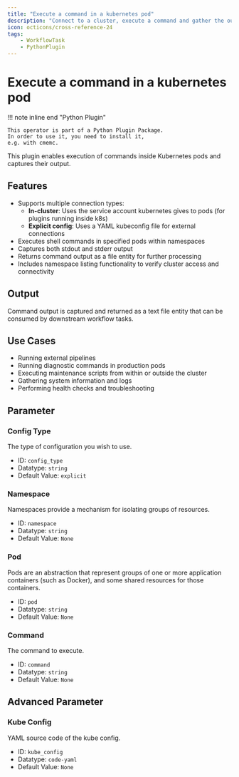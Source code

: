 ```yaml
---
title: "Execute a command in a kubernetes pod"
description: "Connect to a cluster, execute a command and gather the output."
icon: octicons/cross-reference-24
tags: 
    - WorkflowTask
    - PythonPlugin
---
```

# Execute a command in a kubernetes pod
<!-- This file was generated - DO NOT CHANGE IT MANUALLY -->

!!! note inline end "Python Plugin"

    This operator is part of a Python Plugin Package.
    In order to use it, you need to install it,
    e.g. with cmemc.


This plugin enables execution of commands inside Kubernetes pods and captures their output.

## Features

- Supports multiple connection types:
  - **In-cluster**: Uses the service account kubernetes gives to pods
    (for plugins running inside k8s)
  - **Explicit config**: Uses a YAML kubeconfig file for external connections
- Executes shell commands in specified pods within namespaces
- Captures both stdout and stderr output
- Returns command output as a file entity for further processing
- Includes namespace listing functionality to verify cluster access and connectivity

## Output

Command output is captured and returned as a text file entity that can be consumed by
downstream workflow tasks.

## Use Cases

- Running external pipelines
- Running diagnostic commands in production pods
- Executing maintenance scripts from within or outside the cluster
- Gathering system information and logs
- Performing health checks and troubleshooting
    

## Parameter

### Config Type

The type of configuration you wish to use.

- ID: `config_type`
- Datatype: `string`
- Default Value: `explicit`



### Namespace

Namespaces provide a mechanism for isolating groups of resources.

- ID: `namespace`
- Datatype: `string`
- Default Value: `None`



### Pod

Pods are an abstraction that represent groups of one or more application containers (such as Docker), and some shared resources for those containers.

- ID: `pod`
- Datatype: `string`
- Default Value: `None`



### Command

The command to execute.

- ID: `command`
- Datatype: `string`
- Default Value: `None`





## Advanced Parameter

### Kube Config

YAML source code of the kube config.

- ID: `kube_config`
- Datatype: `code-yaml`
- Default Value: `None`



